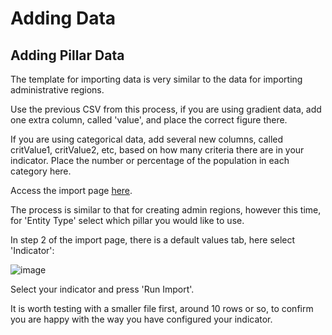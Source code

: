 # **Adding Data**

## **Adding Pillar Data** 

The template for importing data is very similar to the data for importing administrative regions.

Use the previous CSV from this process, if you are using gradient data, add one extra column, called 'value', and place the correct figure there.

If you are using categorical data, add several new columns, called critValue1, critValue2, etc, based on how many criteria there are in your indicator. Place the number or percentage of the population in each category here.

Access the import page <a href="http://172.201.122.141/#Import" target="_blank">here</a>.

The process is similar to that for creating admin regions, however this time, for 'Entity Type' select which pillar you would like to use.

In step 2 of the import page, there is a default values tab, here select 'Indicator':

![image](https://github.com/user-attachments/assets/3bf2df28-c362-41cb-9d88-3b676d656778)

Select your indicator and press 'Run Import'.

It is worth testing with a smaller file first, around 10 rows or so, to confirm you are happy with the way you have configured your indicator.
